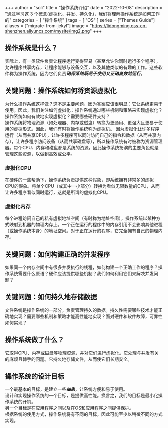 +++
author = "soli"
title = "操作系统介绍"
date = "2022-10-08"
description = "通过学习这 3 个概念(虚拟化、并发、持久化)，我们将理解操作系统是如何工作的"
categories = [
"操作系统"
]
tags = [
"OS"
]
series = ["Themes Guide"]
aliases = ["migrate-from-jekyl"]
image = "https://lidongming.oss-cn-shenzhen.aliyuncs.com/mysite/img2.png"
+++
<!--more-->
## 操作系统是什么？
实际上，有一类软件负责让程序运行变得容易（甚至允许你同时运行多个程序），允许程序共享内存，让程序能够与设备交互，以及其他类似的有趣的工作。这些软件称为操作系统，因为它们负责***确保系统既易于使用又正确高效地运行***。
## 关键问题：操作系统如何将资源虚拟化
为什么操作系统这样做？这不是主要问题，因为答案应该很明显：它让系统更易于使用。因此，我们关注如何虚拟化：操作系统通过哪些机制和策略来实现虚拟化？操作系统如何有效地实现虚拟化？需要哪些硬件支持？<br>
操作系统将物理资源（如处理器、内存或磁盘）转换为更通用、更强大且更易于使用的虚拟形式。因此，我们有时将操作系统称为虚拟机。
因为虚拟化让许多程序运行（从而共享CPU），让许多程序可以同时访问自己的指令和数据（从而共享内存），让许多程序访问设备（从而共享磁盘等），所以操作系统有时被称为资源管理器。每个CPU、内存和磁盘都是系统的资源，因此操作系统扮演的主要角色就是管理这些资源，以做到高效或公平。
### 虚拟化CPU
在硬件的一些帮助下，操作系统负责提供这种假象，即系统拥有非常多的虚拟CPU的假象。将单个CPU（或其中一小部分）转换为看似无限数量的CPU，从而让许多程序看似同时运行，这就是所谓的虚拟化CPU。
### 虚拟化内存
每个进程访问自己的私有虚拟地址空间（有时称为地址空间），操作系统以某种方式映射到机器的物理内存上。一个正在运行的程序中的内存引用不会影响其他进程（或操作系统本身）的地址空间。对于正在运行的程序，它完全拥有自己的物理内存。
## 关键问题：如何构建正确的并发程序
如果同一个内存空间中有很多并发执行的线程，如何构建一个正确工作的程序？操作系统需要什么原语？硬件应该提供哪些机制？我们如何利用它们来解决并发问题？
## 关键问题：如何持久地存储数据
文件系统是操作系统的一部分，负责管理持久的数据。持久性需要哪些技术才能正确地实现？需要哪些机制和策略才能高性能地实现？面对硬件和软件故障，可靠性如何实现？
## 操作系统做了什么？
它取得CPU、内存或磁盘等物理资源，并对它们进行虚拟化。它处理与并发有关的麻烦且棘手的问题。它持久地存储文件，从而使它们长期安全。
## 操作系统的设计目标
一个最基本的目标，是建立一些***抽象***，让系统方便和易于使用。<br>
设计和实现操作系统的一个目标，是提供高性能。换言之，我们的目标是最小化操作系统的开销。<br>
另一个目标是在应用程序之间以及在OS和应用程序之间提供保护。<br>
根据系统的使用方式，操作系统将有不同的目标，因此可能至少以稍微不同的方式实现。